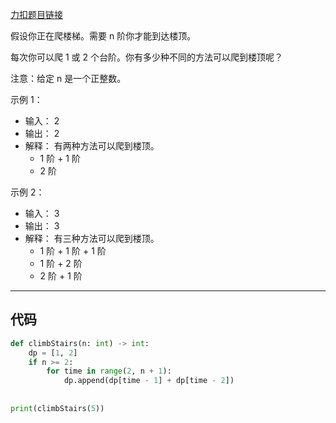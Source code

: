 [力扣题目链接](https://leetcode.cn/problems/climbing-stairs/)

假设你正在爬楼梯。需要 n 阶你才能到达楼顶。

每次你可以爬 1 或 2 个台阶。你有多少种不同的方法可以爬到楼顶呢？

注意：给定 n 是一个正整数。

示例 1：

-   输入： 2
-   输出： 2
-   解释： 有两种方法可以爬到楼顶。
    -   1 阶 + 1 阶
    -   2 阶

示例 2：

-   输入： 3
-   输出： 3
-   解释： 有三种方法可以爬到楼顶。
    -   1 阶 + 1 阶 + 1 阶
    -   1 阶 + 2 阶
    -   2 阶 + 1 阶

---

## 代码

```python
def climbStairs(n: int) -> int:  
    dp = [1, 2]  
    if n >= 2:  
        for time in range(2, n + 1):  
            dp.append(dp[time - 1] + dp[time - 2])  
  
  
print(climbStairs(5))
```
